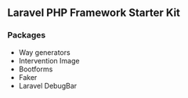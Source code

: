 ## Laravel PHP Framework Starter Kit

### Packages

* Way generators
* Intervention Image
* Bootforms
* Faker
* Laravel DebugBar
